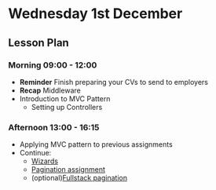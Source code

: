 # Wednesday 1st December

## Lesson Plan

### Morning 09:00 - 12:00

+ **Reminder** Finish preparing your CVs to send to employers
+ **Recap** Middleware
+ Introduction to MVC Pattern
  + Setting up Controllers

### Afternoon 13:00 - 16:15

+ Applying MVC pattern to previous assignments
+ Continue:
  + [Wizards](https://github.com/FrancoSpeziali/db-wizards)
  + [Pagination assignment](https://github.com/FrancoSpeziali/db-pagination)
  + (optional)[Fullstack pagination](https://github.com/FrancoSpeziali/fullstack-pagination)
